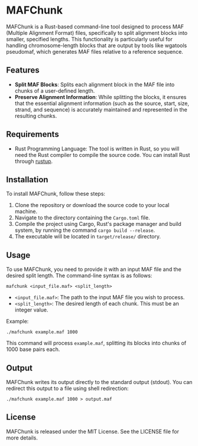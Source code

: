# MAFChunk

MAFChunk is a Rust-based command-line tool designed to process MAF (Multiple Alignment Format) files, specifically to split alignment blocks into smaller, specified lengths. This functionality is particularly useful for handling chromosome-length blocks that are output by tools like wgatools pseudomaf, which generates MAF files relative to a reference sequence.

## Features

- **Split MAF Blocks**: Splits each alignment block in the MAF file into chunks of a user-defined length.
- **Preserve Alignment Information**: While splitting the blocks, it ensures that the essential alignment information (such as the source, start, size, strand, and sequence) is accurately maintained and represented in the resulting chunks.

## Requirements

- Rust Programming Language: The tool is written in Rust, so you will need the Rust compiler to compile the source code. You can install Rust through [rustup](https://rustup.rs/).

## Installation

To install MAFChunk, follow these steps:

1. Clone the repository or download the source code to your local machine.
2. Navigate to the directory containing the `Cargo.toml` file.
3. Compile the project using Cargo, Rust's package manager and build system, by running the command `cargo build --release`.
4. The executable will be located in `target/release/` directory.

## Usage

To use MAFChunk, you need to provide it with an input MAF file and the desired split length. The command-line syntax is as follows:

```
mafchunk <input_file.maf> <split_length>
```

- `<input_file.maf>`: The path to the input MAF file you wish to process.
- `<split_length>`: The desired length of each chunk. This must be an integer value.

Example:

```
./mafchunk example.maf 1000
```

This command will process `example.maf`, splitting its blocks into chunks of 1000 base pairs each.

## Output

MAFChunk writes its output directly to the standard output (stdout). You can redirect this output to a file using shell redirection:

```
./mafchunk example.maf 1000 > output.maf
```

## License

MAFChunk is released under the MIT License. See the LICENSE file for more details.
